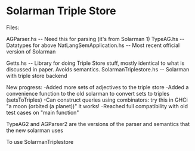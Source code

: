 # Solarman Triple Store

Files:

AGParser.hs -- Need this for parsing
(it's from Solarman 1)
TypeAG.hs -- Datatypes for above
NatLangSemApplication.hs -- Most recent official version of Solarman

Getts.hs -- Library for doing Triple Store stuff, mostly identical to what is discussed in paper.  Avoids semantics.
SolarmanTriplestore.hs -- Solarman with triple store backend

New progress:
-Added more sets of adjectives to the triple store
-Added a convenience function to the old solarman to convert sets to triples (setsToTriples)
-Can construct queries using combinators: try this in GHCi "a moon (orbited (a planet))" it works!
-Reached full compatibility with old test cases on "main function"

TypeAG2 and AGParser2 are the versions of the parser and semantics that the new solarman uses

To use SolarmanTriplestore